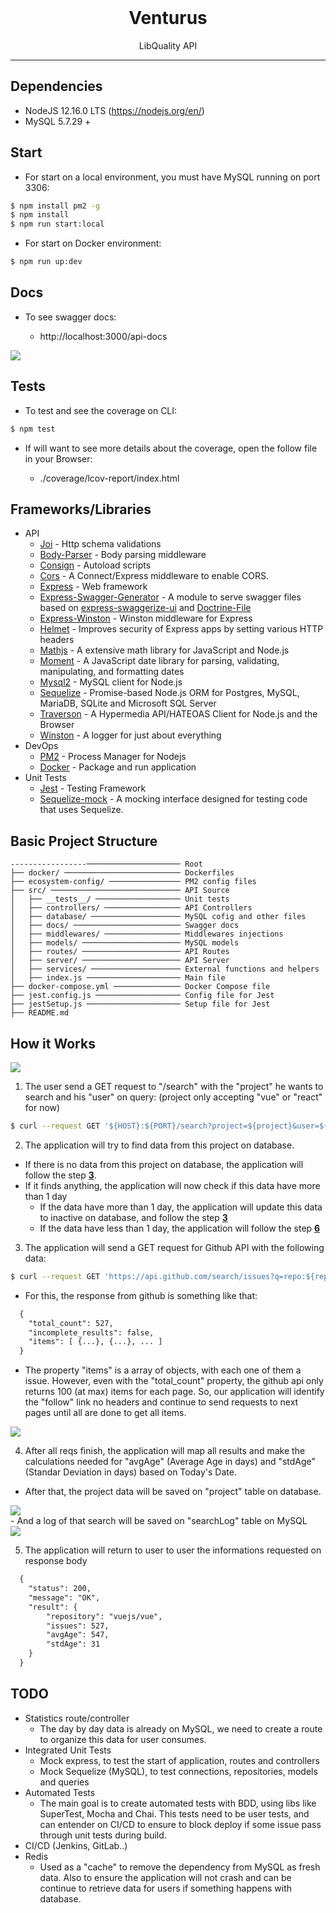 <div align="center">
  <br />
  <h1>Venturus</h1>
</div>

<p align="center">
  LibQuality API
</p>

---

## Dependencies

- NodeJS 12.16.0 LTS (https://nodejs.org/en/)
- MySQL 5.7.29 +

## Start

- For start on a local environment, you must have MySQL running on port 3306:
```sh
$ npm install pm2 -g
$ npm install 
$ npm run start:local
```

- For start on Docker environment:
```sh
$ npm run up:dev
```

## Docs

- To see swagger docs:
    
    - http://localhost:3000/api-docs

<div>
  <a title="venturus-swagger">
    <img src="https://i.imgur.com/2hGGUgc.png"/>
  </a>
</div>

## Tests

- To test and see the coverage on CLI:

```sh
$ npm test
```

- If will want to see more details about the coverage, open the follow file in your Browser:

    - ./coverage/lcov-report/index.html

## Frameworks/Libraries

- API
    - [Joi](https://www.npmjs.com/package/joi) - Http schema validations
    - [Body-Parser](https://www.npmjs.com/package/body-parser) - Body parsing middleware
    - [Consign](https://www.npmjs.com/package/consign) - Autoload scripts
    - [Cors](https://www.npmjs.com/package/cors) - A Connect/Express middleware to enable CORS.
    - [Express](https://www.npmjs.com/package/express) - Web framework
    - [Express-Swagger-Generator](https://www.npmjs.com/package/express-swagger-generator) - A module to serve swagger files based on [express-swaggerize-ui](https://github.com/pgroot/express-swaggerize-ui) and [Doctrine-File](https://github.com/researchgate/doctrine-file)
    - [Express-Winston](https://www.npmjs.com/package/express-winston) - Winston middleware for Express
    - [Helmet](https://www.npmjs.com/package/helmet) - Improves security of Express apps by setting various HTTP headers
    - [Mathjs](https://www.npmjs.com/package/mathjs) - A extensive math library for JavaScript and Node.js
    - [Moment](https://www.npmjs.com/package/moment) - A JavaScript date library for parsing, validating, manipulating, and formatting dates
    - [Mysql2](https://www.npmjs.com/package/mysql2) - MySQL client for Node.js
    - [Sequelize](https://www.npmjs.com/package/sequelize) - Promise-based Node.js ORM for Postgres, MySQL, MariaDB, SQLite and Microsoft SQL Server
    - [Traverson](https://www.npmjs.com/package/traverson) - A Hypermedia API/HATEOAS Client for Node.js and the Browser
    - [Winston](https://www.npmjs.com/package/winston) - A logger for just about everything
- DevOps
    - [PM2](https://pm2.keymetrics.io/) - Process Manager for Nodejs
    - [Docker](https://www.docker.com/) - Package and run application
- Unit Tests
    - [Jest](https://www.npmjs.com/package/jest) - Testing Framework
    - [Sequelize-mock](https://www.npmjs.com/package/sequelize-mock) - A mocking interface designed for testing code that uses Sequelize.

## Basic Project Structure

```
-----------------───────────────────── Root
├── docker/ ────────────────────────── Dockerfiles
├── ecosystem-config/ ──────────────── PM2 config files
├── src/ ───────────────────────────── API Source
│   ├── __tests__/ ─────────────────── Unit tests 
│   ├── controllers/ ───────────────── API Controllers
│   ├── database/ ──────────────────── MySQL cofig and other files
│   ├── docs/ ──────────────────────── Swagger docs
│   ├── middlewares/ ───────────────── Middlewares injections
│   ├── models/ ────────────────────── MySQL models
│   ├── routes/ ────────────────────── API Routes
│   ├── server/ ────────────────────── API Server
│   ├── services/ ──────────────────── External functions and helpers
│   ├── index.js ───────────────────── Main file
├── docker-compose.yml ─────────────── Docker Compose file
├── jest.config.js ─────────────────── Config file for Jest
├── jestSetup.js ───────────────────── Setup file for Jest
├── README.md                       
```

## How it Works

<a title="LibQuality API">
  <img src="https://i.imgur.com/0qrlbmB.png"/>
</a>

1. The user send a GET request to "/search" with the "project" he wants to search and his "user" on query:
(project only accepting "vue" or "react" for now)

```sh
$ curl --request GET '${HOST}:${PORT}/search?project=${project}&user=${user}'
```

2. The application will try to find data from this project on database.
  - If there is no data from this project on database, the application will follow the step <b><u>3</u></b>.
  - If it finds anything, the application will now check if this data have more than 1 day
    - If the data have more than 1 day, the application will update this data to inactive on database, and follow the step <b><u>3</u></b>
    - If the data have less than 1 day, the application will follow the step <b><u>6</u></b>

3. The application will send a GET request for Github API with the following data:

```sh
$ curl --request GET 'https://api.github.com/search/issues?q=repo:${repository}+state:open&sort=created&order=desc&per_page=100'
```
  - For this, the response from github is something like that:

  ```diff
    {
      "total_count": 527,
      "incomplete_results": false,
      "items": [ {...}, {...}, ... ]
    }
  ```

  - The property "items" is a array of objects, with each one of them a issue. However, even with the "total_count" property, 
  the github api only returns 100 (at max) items for each page. So, our application will identify the "follow" link no headers and continue to send requests to 
  next pages until all are done to get all items.

  <div>
    <a title="link-headers">
      <img src="https://i.imgur.com/CcTVwiw.png"/>
    </a>
  </div>

4. After all reqs finish, the application will map all results and make the calculations needed for "avgAge" (Average Age in days) and "stdAge" (Standar Deviation in days) based on Today's Date.
  - After that, the project data will be saved on "project" table on database.
  <div>
    <a title="project-data">
      <img src="https://i.imgur.com/eACwzOe.png"/>
    </a>
  </div>
  - And a log of that search will be saved on "searchLog" table on MySQL
  <div>
    <a title="log-data">
      <img src="https://i.imgur.com/q48gdUn.png"/>
    </a>
  </div>

5. The application will return to user to user the informations requested on response body

  ```diff
    {
      "status": 200,
      "message": "OK",
      "result": {
          "repository": "vuejs/vue",
          "issues": 527,
          "avgAge": 547,
          "stdAge": 31
      }
    }
  ```

## TODO

- Statistics route/controller
  - The day by day data is already on MySQL, we need to create a route to organize this data for user consumes.
- Integrated Unit Tests
  - Mock express, to test the start of application, routes and controllers
  - Mock Sequelize (MySQL), to test connections, repositories, models and queries
- Automated Tests
  - The main goal is to create automated tests with BDD, using libs like SuperTest, Mocha and Chai. This tests need to be user tests, and can entender on CI/CD to ensure to block deploy if some issue pass through unit tests during build.
- CI/CD (Jenkins, GitLab..)
- Redis 
  - Used as a "cache" to remove the dependency from MySQL as fresh data. Also to ensure the application will not crash and can be continue to retrieve data for users if something happens with database. 